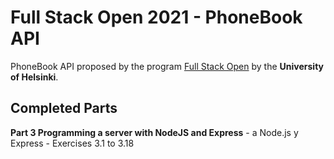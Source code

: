 # Full Stack Open 2021 - PhoneBook API
PhoneBook API proposed by the program [Full Stack Open](https://fullstackopen.com/en) by the **University of Helsinki**.

## Completed Parts
**Part 3 Programming a server with NodeJS and Express** - a Node.js y Express - Exercises 3.1 to 3.18 <br>